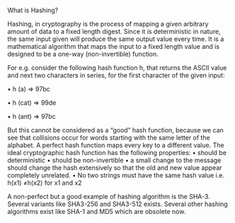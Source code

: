 What is Hashing?


Hashing, in cryptography is the process of mapping a given arbitrary amount of data to a fixed length digest. Since it is deterministic
in nature, the same input given will produce the same output value every time. It is a mathematical algorithm that maps the input 
to a fixed length value and is designed to be a one-way (non-invertible) function.

For e.g. consider the following hash function h, that returns the ASCII value and next two characters in series, for the first character
of the given input: 

•	h (a)  =>  97bc

•	h (cat)  => 99de

•	h (ant)  => 97bc


 But this cannot be considered as a “good” hash function, because we can see that collisions occur for words starting with the same
letter of the alphabet. A perfect hash function maps every key to a different value. 
The ideal cryptographic hash function has the following properties:
•	should be deterministic
•	should be non-invertible
•	a small change to the message should change the hash extensively so that the old and new value appear completely unrelated.
•	No two strings must have the same hash value i.e. h(x1) ≠h(x2) for x1 and x2


A non-perfect but a good example of hashing algorithm is the SHA-3.
Several variants like SHA3-256 and SHA3-512 exists. Several other hashing algorithms exist like SHA-1 and MD5 which are obsolete now.
